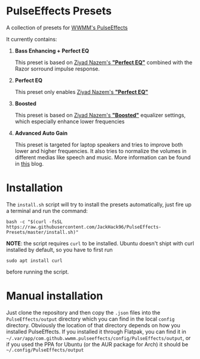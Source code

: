 # PulseEffects Presets

A collection of presets for [WWMM's PulseEffects](https://github.com/wwmm/pulseeffects)

It currently contains:

1. **Bass Enhancing + Perfect EQ**

   This preset is based on [Ziyad Nazem's __"Perfect EQ"__](https://www.ziyadnazem.com/post/956431457/the-perfect-eq-settings-unmasking-the-eq) combined with the Razor sorround impulse response.

2. **Perfect EQ**

   This preset only enables [Ziyad Nazem's __"Perfect EQ"__](https://www.ziyadnazem.com/post/956431457/the-perfect-eq-settings-unmasking-the-eq)
   
3. **Boosted**

   This preset is based on [Ziyad Nazem's __"Boosted"__](https://www.ziyadnazem.com/post/956431457/the-perfect-eq-settings-unmasking-the-eq) equalizer settings, which especially enhance lower frequencies

4. **Advanced Auto Gain**

	This preset is targeted for laptop speakers and tries to improve both lower and higher frequencies. It also tries to normalize the volumes in different medias like speech and music. More information can be found in [this](https://medium.com/@susuthapa19961227/trying-to-improve-audio-in-linux-with-pulseeffects-63f37ea5b320) blog.

# Installation
The `install.sh` script will try to install the presets automatically, just fire up a terminal and run the command:
```shell
bash -c "$(curl -fsSL https://raw.githubusercontent.com/JackHack96/PulseEffects-Presets/master/install.sh)"
```
**NOTE**: the script requires `curl` to be installed. Ubuntu doesn't shipt with curl installed by default, so you have to first run
```shell
sudo apt install curl
```
before running the script.

# Manual installation
Just clone the repository and then copy the `.json` files into the `PulseEffects/output` directory which you can find in the local `config` directory. Obviously the location of that directory depends on how you installed PulseEffects. If you installed it through Flatpak, you can find it in `~/.var/app/com.github.wwmm.pulseeffects/config/PulseEffects/output`, or if you used the PPA for Ubuntu (or the AUR package for Arch) it should be `~/.config/PulseEffects/output`
